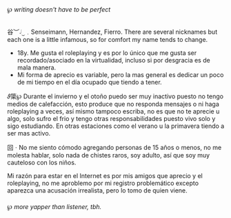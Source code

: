 ###### ℘ writing doesn't have to be perfect</small>

⾕︶𝆹𝅥⏝﹒Senseimann, Hernandez, Fierro. There are several nicknames but each one is a little infamous, so for comfort my name tends to change.
- 18y. Me gusta el roleplaying y es por lo único que me gusta ser recordado/asociado en la virtualidad, incluso si por desgracia es de mala manera.
- Mi forma de aprecio es variable, pero la mas general es dedicar un poco de mi tiempo en el día ocupado que tiendo a tener.

𝜗簗℘ Durante el invierno y el otoño puedo ser muy inactivo puesto no tengo medios de calefacción, esto produce que no responda mensajes o ni haga roleplaying a veces, así mismo tampoco escriba, no es que no te aprecie u algo, solo sufro el frio y tengo otras responsabilidades puesto vivo solo y sigo estudiando. En otras estaciones como el verano u la primavera tiendo a ser mas activo.

回ㆍNo me siento cómodo agregando personas de 15 años o menos, no me molesta hablar, solo nada de chistes raros, soy adulto, así que soy muy cauteloso con los niños.

Mi razón para estar en el Internet es por mis amigos que aprecio y el roleplaying, no me aproblemo por mi registro problemático excepto aparezca una acusación irrealista, pero lo tomo de quien viene.
###### ℘ more yapper than listener, tbh.</small>
